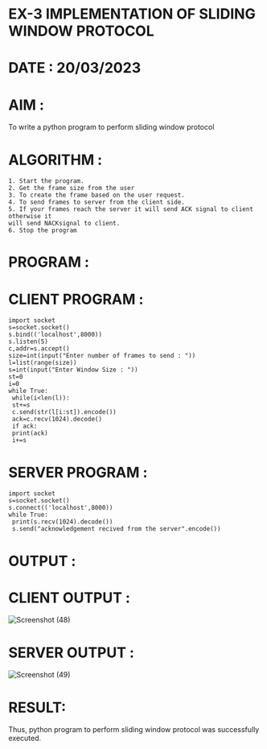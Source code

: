# EX-3 IMPLEMENTATION OF SLIDING WINDOW PROTOCOL

# DATE : 20/03/2023

# AIM :
To write a python program to perform sliding window protocol

# ALGORITHM :
```
1. Start the program.
2. Get the frame size from the user
3. To create the frame based on the user request.
4. To send frames to server from the client side.
5. If your frames reach the server it will send ACK signal to client otherwise it
will send NACKsignal to client.
6. Stop the program
```
# PROGRAM :
# CLIENT PROGRAM :
```
import socket
s=socket.socket()
s.bind(('localhost',8000))
s.listen(5)
c,addr=s.accept()
size=int(input("Enter number of frames to send : "))
l=list(range(size))
s=int(input("Enter Window Size : "))
st=0
i=0
while True:
 while(i<len(l)):
 st+=s
 c.send(str(l[i:st]).encode())
 ack=c.recv(1024).decode()
 if ack:
 print(ack)
 i+=s

```
# SERVER PROGRAM :
```
import socket
s=socket.socket()
s.connect(('localhost',8000))
while True:
 print(s.recv(1024).decode())
 s.send("acknowledgement recived from the server".encode())

```
# OUTPUT :
# CLIENT OUTPUT :
![Screenshot (48)](https://github.com/ArpanBardhan/EX-3/assets/119405037/2a3c3c0c-d923-4867-8d94-9e5cbd07cec5)

# SERVER OUTPUT :
![Screenshot (49)](https://github.com/ArpanBardhan/EX-3/assets/119405037/eb6a596f-c5f1-4730-89d7-d3a81983a605)


# RESULT:
Thus, python program to perform sliding window protocol was successfully executed.

